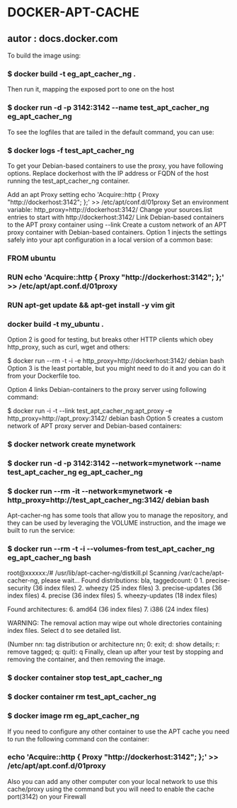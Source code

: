 # DOCKER-APT-CACHE
## autor : docs.docker.com

To build the image using:
### $ docker build -t eg_apt_cacher_ng .

Then run it, mapping the exposed port to one on the host
### $ docker run -d -p 3142:3142 --name test_apt_cacher_ng eg_apt_cacher_ng

To see the logfiles that are tailed in the default command, you can use:
### $ docker logs -f test_apt_cacher_ng

To get your Debian-based containers to use the proxy, you have following options. Replace dockerhost with the IP address or FQDN of the host running the test_apt_cacher_ng container.

Add an apt Proxy setting echo 'Acquire::http { Proxy "http://dockerhost:3142"; };' >> /etc/apt/conf.d/01proxy
Set an environment variable: http_proxy=http://dockerhost:3142/
Change your sources.list entries to start with http://dockerhost:3142/
Link Debian-based containers to the APT proxy container using --link
Create a custom network of an APT proxy container with Debian-based containers.
Option 1 injects the settings safely into your apt configuration in a local version of a common base:

### FROM ubuntu
### RUN  echo 'Acquire::http { Proxy "http://dockerhost:3142"; };' >> /etc/apt/apt.conf.d/01proxy
### RUN apt-get update && apt-get install -y vim git


### docker build -t my_ubuntu .

Option 2 is good for testing, but breaks other HTTP clients which obey http_proxy, such as curl, wget and others:

$ docker run --rm -t -i -e http_proxy=http://dockerhost:3142/ debian bash
Option 3 is the least portable, but you might need to do it and you can do it from your Dockerfile too.

Option 4 links Debian-containers to the proxy server using following command:

$ docker run -i -t --link test_apt_cacher_ng:apt_proxy -e http_proxy=http://apt_proxy:3142/ debian bash
Option 5 creates a custom network of APT proxy server and Debian-based containers:

### $ docker network create mynetwork
### $ docker run -d -p 3142:3142 --network=mynetwork --name test_apt_cacher_ng eg_apt_cacher_ng
### $ docker run --rm -it --network=mynetwork -e http_proxy=http://test_apt_cacher_ng:3142/ debian bash
Apt-cacher-ng has some tools that allow you to manage the repository, and they can be used by leveraging the VOLUME instruction, and the image we built to run the service:

### $ docker run --rm -t -i --volumes-from test_apt_cacher_ng eg_apt_cacher_ng bash

root@xxxxxx:/# /usr/lib/apt-cacher-ng/distkill.pl
Scanning /var/cache/apt-cacher-ng, please wait...
Found distributions:
bla, taggedcount: 0
     1. precise-security (36 index files)
     2. wheezy (25 index files)
     3. precise-updates (36 index files)
     4. precise (36 index files)
     5. wheezy-updates (18 index files)

Found architectures:
     6. amd64 (36 index files)
     7. i386 (24 index files)

WARNING: The removal action may wipe out whole directories containing
         index files. Select d to see detailed list.

(Number nn: tag distribution or architecture nn; 0: exit; d: show details; r: remove tagged; q: quit): q
Finally, clean up after your test by stopping and removing the container, and then removing the image.

### $ docker container stop test_apt_cacher_ng
### $ docker container rm test_apt_cacher_ng
### $ docker image rm eg_apt_cacher_ng


If you need to configure any other container to use the APT cache you need to run the following command con the container:

### echo 'Acquire::http { Proxy "http://dockerhost:3142"; };' >> /etc/apt/apt.conf.d/01proxy

Also you can add any other computer con your local network to use this cache/proxy using the command but you will need to enable the 
cache port(3142) on your Firewall
